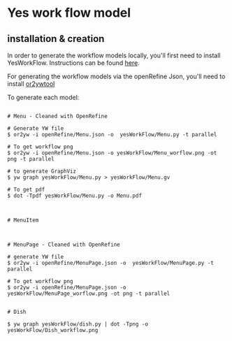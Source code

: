 # Yes work flow model

## installation & creation
In order to generate the workflow models locally, you'll first need to install YesWorkFlow.
Instructions can be found [here](https://github.com/yesworkflow-org/yw-prototypes#1-check-installed-version-of-java).

For generating the workflow models via the openRefine Json, you'll need to install [or2ywtool](https://pypi.org/project/or2ywtool/)



To generate each model:
```

# Menu - Cleaned with OpenRefine

# Generate YW file
$ or2yw -i openRefine/Menu.json -o  yesWorkFlow/Menu.py -t parallel

# To get workflow png
$ or2yw -i openRefine/Menu.json -o yesWorkFlow/Menu_worflow.png -ot png -t parallel

# to generate GraphViz
$ yw graph yesWorkFlow/Menu.py > yesWorkFlow/Menu.gv

# To get pdf 
$ dot -Tpdf yesWorkFlow/Menu.py -o Menu.pdf



# MenuItem



# MenuPage - Cleaned with OpenRefine

# generate YW file
$ or2yw -i openRefine/MenuPage.json -o  yesWorkFlow/MenuPage.py -t parallel

# To get workflow png 
$ or2yw -i openRefine/MenuPage.json -o yesWorkFlow/MenuPage_worflow.png -ot png -t parallel


# Dish

$ yw graph yesWorkFlow/dish.py | dot -Tpng -o yesWorkFlow/Dish_workflow.png


```
